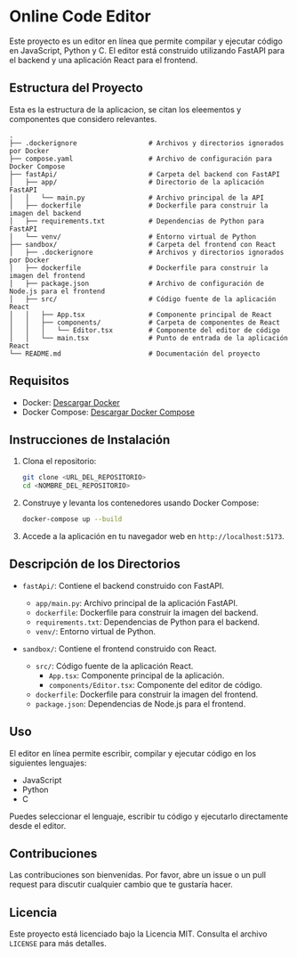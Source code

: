 # Online Code Editor

Este proyecto es un editor en línea que permite compilar y ejecutar código en JavaScript, Python y C. El editor está construido utilizando FastAPI para el backend y una aplicación React para el frontend.

## Estructura del Proyecto

Esta es la estructura de la aplicacion, se citan los eleementos y componentes que considero relevantes.

```plaintext
.
├── .dockerignore                  # Archivos y directorios ignorados por Docker
├── compose.yaml                   # Archivo de configuración para Docker Compose
├── fastApi/                       # Carpeta del backend con FastAPI
│   ├── app/                       # Directorio de la aplicación FastAPI
│   │   └── main.py                # Archivo principal de la API
│   ├── dockerfile                 # Dockerfile para construir la imagen del backend
│   ├── requirements.txt           # Dependencias de Python para FastAPI
│   └── venv/                      # Entorno virtual de Python
├── sandbox/                       # Carpeta del frontend con React
│   ├── .dockerignore              # Archivos y directorios ignorados por Docker
│   ├── dockerfile                 # Dockerfile para construir la imagen del frontend
│   ├── package.json               # Archivo de configuración de Node.js para el frontend
│   ├── src/                       # Código fuente de la aplicación React
│   │   ├── App.tsx                # Componente principal de React
│   │   ├── components/            # Carpeta de componentes de React
│   │   │   └── Editor.tsx         # Componente del editor de código
│   │   └── main.tsx               # Punto de entrada de la aplicación React
└── README.md                      # Documentación del proyecto
```


## Requisitos

- Docker: [Descargar Docker](https://www.docker.com/products/docker-desktop)
- Docker Compose: [Descargar Docker Compose](https://docs.docker.com/compose/install/)

## Instrucciones de Instalación

1. Clona el repositorio:

    ```sh
    git clone <URL_DEL_REPOSITORIO>
    cd <NOMBRE_DEL_REPOSITORIO>
    ```

2. Construye y levanta los contenedores usando Docker Compose:

    ```sh
    docker-compose up --build
    ```

3. Accede a la aplicación en tu navegador web en `http://localhost:5173`.

## Descripción de los Directorios

- `fastApi/`: Contiene el backend construido con FastAPI.
  - `app/main.py`: Archivo principal de la aplicación FastAPI.
  - `dockerfile`: Dockerfile para construir la imagen del backend.
  - `requirements.txt`: Dependencias de Python para el backend.
  - `venv/`: Entorno virtual de Python.

- `sandbox/`: Contiene el frontend construido con React.
  - `src/`: Código fuente de la aplicación React.
    - `App.tsx`: Componente principal de la aplicación.
    - `components/Editor.tsx`: Componente del editor de código.
  - `dockerfile`: Dockerfile para construir la imagen del frontend.
  - `package.json`: Dependencias de Node.js para el frontend.

## Uso

El editor en línea permite escribir, compilar y ejecutar código en los siguientes lenguajes:

- JavaScript
- Python
- C

Puedes seleccionar el lenguaje, escribir tu código y ejecutarlo directamente desde el editor.

## Contribuciones

Las contribuciones son bienvenidas. Por favor, abre un issue o un pull request para discutir cualquier cambio que te gustaría hacer.

## Licencia

Este proyecto está licenciado bajo la Licencia MIT. Consulta el archivo `LICENSE` para más detalles.
